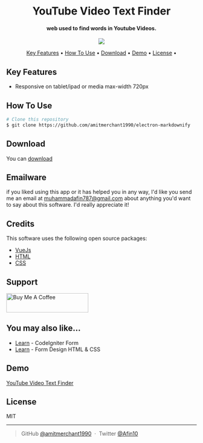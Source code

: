 <h1 align="center">
  YouTube Video Text Finder
  <br>
</h1>

<h4 align="center">web used to find words in Youtube Videos.</h4>

<p align="center">
  <a href="https://www.paypal.me/muhammadafin">
    <img src="https://img.shields.io/badge/$-donate-ff69b4.svg?maxAge=2592000&amp;style=flat">
  </a>
</p>

<p align="center">
  <a href="#key-features">Key Features</a> •
  <a href="#how-to-use">How To Use</a> •
  <a href="#download">Download</a> •
  <a href="#demo">Demo</a> •
  <a href="#license">License</a> •
</p>

## Key Features

* Responsive on tablet/ipad or media max-width 720px

## How To Use


```bash
# Clone this repository
$ git clone https://github.com/amitmerchant1990/electron-markdownify

```

## Download

You can [download](https://github.com/muhammadafin/YouTube-Video-Text-Finder---VueJS.git)

## Emailware

if you liked using this app or it has helped you in any way, I'd like you send me an email at <muhammadafin787@gmail.com> about anything you'd want to say about this software. I'd really appreciate it!

## Credits

This software uses the following open source packages:

- [VueJs](http://vuejs.org/)
- [HTML](https://html.com/)
- [CSS](https://www.w3.org/Style/CSS/Overview.en.html)

## Support

<a href="https://www.buymeacoffee.com/muhammadafin" target="_blank"><img src="https://cdn.buymeacoffee.com/buttons/default-violet.png" alt="Buy Me A Coffee" style="height: 51px !important;width: 217px !important;" ></a>

## You may also like...

- [Learn](https://github.com/amitmerchant1990/pomolectron) - CodeIgniter Form 
- [Learn](https://github.com/amitmerchant1990/correo) - Form Design HTML & CSS

## Demo

[YouTube Video Text Finder](https://awesome-vuejs.netlify.app)

## License

MIT

---

> GitHub [@amitmerchant1990](https://github.com/muhammadafin) &nbsp;&middot;&nbsp;
> Twitter [@Afin10](https://twitter.com/afin10)

